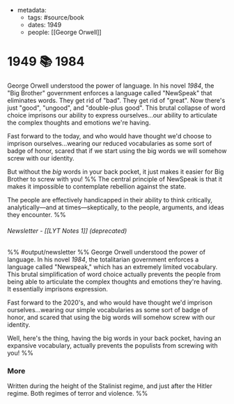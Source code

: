 - metadata:
	- tags: #source/book
	- dates: 1949
	- people: [[George Orwell]]

# 1949 📚 1984
George Orwell understood the power of language. In his novel *1984*, the "Big Brother" government enforces a language called "NewSpeak" that eliminates words. They get rid of "bad". They get rid of "great". Now there's just "good", "ungood", and "double-plus good". This brutal collapse of word choice imprisons our ability to express ourselves...our ability to articulate the complex thoughts and emotions we're having.

Fast forward to the today, and who would have thought we'd choose to imprison ourselves...wearing our reduced vocabularies as some sort of badge of honor,  scared that if we start using the big words we will somehow screw with our identity.

But without the *big* words in your back pocket, it just makes it easier for Big Brother to screw with you!
%% The central principle of NewSpeak is that it makes it impossible to contemplate rebellion against the state.

The people are effectively handicapped in their ability to think critically, analytically—and at times—skeptically, to the people, arguments, and ideas they encounter. %%
###### Newsletter - [[LYT Notes 1]] (deprecated)
%% #output/newsletter %%
George Orwell understood the power of language. In his novel *1984*, the totalitarian government enforces a language called "Newspeak," which has an extremely limited vocabulary. This brutal simplification of word choice actually prevents the people from being able to articulate the complex thoughts and emotions they're having. It essentially imprisons expression.

Fast forward to the 2020's, and who would have thought we'd imprison ourselves...wearing our simple vocabularies as some sort of badge of honor, and scared that using the big words will somehow screw with our identity.

Well, here's the thing, having the big words in your back pocket, having an expansive vocabulary, actually prevents the populists from screwing with you!
%%
### More
Written during the height of the Stalinist regime, and just after the Hitler regime. Both regimes of terror and violence.
%%
